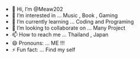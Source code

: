- 👋 Hi, I’m @Meaw202
- 👀 I’m interested in ... Music , Book , Gaming
- 🌱 I’m currently learning ... Coding and Programing
- 💞️ I’m looking to collaborate on ... Many Project
- 📫 How to reach me ... Thailand , Japan
- 😄 Pronouns: ... ME !!!
- ⚡ Fun fact: ... Find my self

<!---
Meaw202/Meaw202 is a ✨ special ✨ repository because its `README.md` (this file) appears on your GitHub profile.
You can click the Preview link to take a look at your changes.
--->
